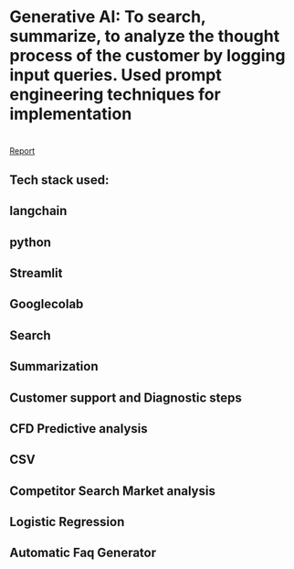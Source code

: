 # Generative AI: To search, summarize, to analyze the thought process of the customer by logging input queries. Used prompt engineering techniques for implementation
# 


[Report](https://drive.google.com/drive/folders/16N6wKJjPyaes8vOgzYijTdYnR5YS2X5Y?usp=sharing)




## Tech stack used:
## langchain
## python
## Streamlit
## Googlecolab
## 



## Search
## Summarization
## Customer support and Diagnostic steps
## CFD Predictive analysis
## CSV
## Competitor Search Market analysis
## Logistic Regression
## Automatic Faq Generator
